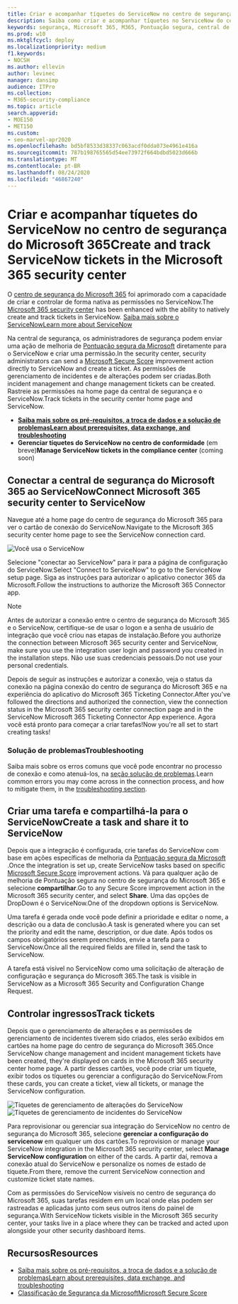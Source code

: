 ```yaml
---
title: Criar e acompanhar tíquetes do ServiceNow no centro de segurança do Microsoft 365
description: Saiba como criar e acompanhar tíquetes no ServiceNow do centro de segurança do Microsoft 365.
keywords: segurança, Microsoft 365, M365, Pontuação segura, central de segurança, ServiceNow, tíquetes, tarefas
ms.prod: w10
ms.mktglfcycl: deploy
ms.localizationpriority: medium
f1.keywords:
- NOCSH
ms.author: ellevin
author: levinec
manager: dansimp
audience: ITPro
ms.collection:
- M365-security-compliance
ms.topic: article
search.appverid:
- MOE150
- MET150
ms.custom:
- seo-marvel-apr2020
ms.openlocfilehash: bd5bf8533d38337c063acdf0dda073e4961e416a
ms.sourcegitcommit: 787b198765565d54ee73972f664bdbd5023d666b
ms.translationtype: MT
ms.contentlocale: pt-BR
ms.lasthandoff: 08/24/2020
ms.locfileid: "46867240"
---
```

# <a name="create-and-track-servicenow-tickets-in-the-microsoft-365-security-center"></a><span data-ttu-id="9e986-104">Criar e acompanhar tíquetes do ServiceNow no centro de segurança do Microsoft 365</span><span class="sxs-lookup"><span data-stu-id="9e986-104">Create and track ServiceNow tickets in the Microsoft 365 security center</span></span>

<span data-ttu-id="9e986-105">O [centro de segurança do Microsoft 365](overview-security-center.md) foi aprimorado com a capacidade de criar e controlar de forma nativa as permissões no ServiceNow.</span><span class="sxs-lookup"><span data-stu-id="9e986-105">The [Microsoft 365 security center](overview-security-center.md) has been enhanced with the ability to natively create and track tickets in ServiceNow.</span></span> [<span data-ttu-id="9e986-106">Saiba mais sobre o ServiceNow</span><span class="sxs-lookup"><span data-stu-id="9e986-106">Learn more about ServiceNow</span></span>](https://www.servicenow.com/)

<span data-ttu-id="9e986-107">Na central de segurança, os administradores de segurança podem enviar uma ação de melhoria de [Pontuação segura da Microsoft](microsoft-secure-score.md) diretamente para o ServiceNow e criar uma permissão.</span><span class="sxs-lookup"><span data-stu-id="9e986-107">In the security center, security administrators can send a [Microsoft Secure Score](microsoft-secure-score.md) improvement action directly to ServiceNow and create a ticket.</span></span> <span data-ttu-id="9e986-108">As permissões de gerenciamento de incidentes e de alterações podem ser criadas.</span><span class="sxs-lookup"><span data-stu-id="9e986-108">Both incident management and change management tickets can be created.</span></span> <span data-ttu-id="9e986-109">Rastreie as permissões na home page da central de segurança e o ServiceNow.</span><span class="sxs-lookup"><span data-stu-id="9e986-109">Track tickets in the security center home page and ServiceNow.</span></span>

- [<span data-ttu-id="9e986-110">**Saiba mais sobre os pré-requisitos, a troca de dados e a solução de problemas**</span><span class="sxs-lookup"><span data-stu-id="9e986-110">**Learn about prerequisites, data exchange, and troubleshooting**</span></span>](tickets.md)
- <span data-ttu-id="9e986-111">**Gerenciar tíquetes do ServiceNow no centro de conformidade** (em breve)</span><span class="sxs-lookup"><span data-stu-id="9e986-111">**Manage ServiceNow tickets in the compliance center** (coming soon)</span></span>

## <a name="connect-microsoft-365-security-center-to-servicenow"></a><span data-ttu-id="9e986-112">Conectar a central de segurança do Microsoft 365 ao ServiceNow</span><span class="sxs-lookup"><span data-stu-id="9e986-112">Connect Microsoft 365 security center to ServiceNow</span></span>

<span data-ttu-id="9e986-113">Navegue até a home page do centro de segurança do Microsoft 365 para ver o cartão de conexão do ServiceNow.</span><span class="sxs-lookup"><span data-stu-id="9e986-113">Navigate to the Microsoft 365 security center home page to see the ServiceNow connection card.</span></span>

![Você usa o ServiceNow](../../media/do-you-use-servicenow-250.png)

<span data-ttu-id="9e986-115">Selecione "conectar ao ServiceNow" para ir para a página de configuração do ServiceNow.</span><span class="sxs-lookup"><span data-stu-id="9e986-115">Select "Connect to ServiceNow" to go to the ServiceNow setup page.</span></span> <span data-ttu-id="9e986-116">Siga as instruções para autorizar o aplicativo conector 365 da Microsoft.</span><span class="sxs-lookup"><span data-stu-id="9e986-116">Follow the instructions to authorize the Microsoft 365 Connector app.</span></span>

> [!NOTE]
> <span data-ttu-id="9e986-117">Antes de autorizar a conexão entre o centro de segurança do Microsoft 365 e o ServiceNow, certifique-se de usar o logon e a senha de usuário de integração que você criou nas etapas de instalação.</span><span class="sxs-lookup"><span data-stu-id="9e986-117">Before you authorize the connection between Microsoft 365 security center and ServiceNow, make sure you use the integration user login and password you created in the installation steps.</span></span> <span data-ttu-id="9e986-118">Não use suas credenciais pessoais.</span><span class="sxs-lookup"><span data-stu-id="9e986-118">Do not use your personal credentials.</span></span>

<span data-ttu-id="9e986-119">Depois de seguir as instruções e autorizar a conexão, veja o status da conexão na página conexão do centro de segurança do Microsoft 365 e na experiência do aplicativo do Microsoft 365 Ticketing Connector.</span><span class="sxs-lookup"><span data-stu-id="9e986-119">After you've followed the directions and authorized the connection, view the connection status in the Microsoft 365 security center connection page and in the ServiceNow Microsoft 365 Ticketing Connector App experience.</span></span> <span data-ttu-id="9e986-120">Agora você está pronto para começar a criar tarefas!</span><span class="sxs-lookup"><span data-stu-id="9e986-120">Now you're all set to start creating tasks!</span></span>

### <a name="troubleshooting"></a><span data-ttu-id="9e986-121">Solução de problemas</span><span class="sxs-lookup"><span data-stu-id="9e986-121">Troubleshooting</span></span>

<span data-ttu-id="9e986-122">Saiba mais sobre os erros comuns que você pode encontrar no processo de conexão e como atenuá-los, na [seção solução de problemas](tickets.md#troubleshooting).</span><span class="sxs-lookup"><span data-stu-id="9e986-122">Learn common errors you may come across in the connection process, and how to mitigate them, in the [troubleshooting section](tickets.md#troubleshooting).</span></span>

## <a name="create-a-task-and-share-it-to-servicenow"></a><span data-ttu-id="9e986-123">Criar uma tarefa e compartilhá-la para o ServiceNow</span><span class="sxs-lookup"><span data-stu-id="9e986-123">Create a task and share it to ServiceNow</span></span>

<span data-ttu-id="9e986-124">Depois que a integração é configurada, crie tarefas do ServiceNow com base em ações específicas de melhoria da [Pontuação segura da Microsoft](microsoft-secure-score.md) .</span><span class="sxs-lookup"><span data-stu-id="9e986-124">Once the integration is set up, create ServiceNow tasks based on specific [Microsoft Secure Score](microsoft-secure-score.md) improvement actions.</span></span> <span data-ttu-id="9e986-125">Vá para qualquer ação de melhoria de Pontuação segura no centro de segurança do Microsoft 365 e selecione **compartilhar**.</span><span class="sxs-lookup"><span data-stu-id="9e986-125">Go to any Secure Score improvement action in the Microsoft 365 security center, and select **Share**.</span></span> <span data-ttu-id="9e986-126">Uma das opções de DropDown é o ServiceNow.</span><span class="sxs-lookup"><span data-stu-id="9e986-126">One of the dropdown options is ServiceNow.</span></span>

<span data-ttu-id="9e986-127">Uma tarefa é gerada onde você pode definir a prioridade e editar o nome, a descrição ou a data de conclusão.</span><span class="sxs-lookup"><span data-stu-id="9e986-127">A task is generated where you can set the priority and edit the name, description, or due date.</span></span> <span data-ttu-id="9e986-128">Após todos os campos obrigatórios serem preenchidos, envie a tarefa para o ServiceNow.</span><span class="sxs-lookup"><span data-stu-id="9e986-128">Once all the required fields are filled in, send the task to ServiceNow.</span></span>

<span data-ttu-id="9e986-129">A tarefa está visível no ServiceNow como uma solicitação de alteração de configuração e segurança do Microsoft 365.</span><span class="sxs-lookup"><span data-stu-id="9e986-129">The task is visible in ServiceNow as a Microsoft 365 Security and Configuration Change Request.</span></span>

## <a name="track-tickets"></a><span data-ttu-id="9e986-130">Controlar ingressos</span><span class="sxs-lookup"><span data-stu-id="9e986-130">Track tickets</span></span>

<span data-ttu-id="9e986-131">Depois que o gerenciamento de alterações e as permissões de gerenciamento de incidentes tiverem sido criados, eles serão exibidos em cartões na home page do centro de segurança do Microsoft 365.</span><span class="sxs-lookup"><span data-stu-id="9e986-131">Once ServiceNow change management and incident management tickets have been created, they're displayed on cards in the Microsoft 365 security center home page.</span></span> <span data-ttu-id="9e986-132">A partir desses cartões, você pode criar um tíquete, exibir todos os tíquetes ou gerenciar a configuração do ServiceNow.</span><span class="sxs-lookup"><span data-stu-id="9e986-132">From these cards, you can create a ticket, view all tickets, or manage the ServiceNow configuration.</span></span>

![Tíquetes de gerenciamento de alterações do ServiceNow](../../media/change-management-375.png)  ![Tíquetes de gerenciamento de incidentes do ServiceNow](../../media/incident-management-375.png)

<span data-ttu-id="9e986-135">Para reprovisionar ou gerenciar sua integração do ServiceNow no centro de segurança do Microsoft 365, selecione **gerenciar a configuração do servicenow** em qualquer um dos cartões.</span><span class="sxs-lookup"><span data-stu-id="9e986-135">To reprovision or manage your ServiceNow integration in the Microsoft 365 security center, select **Manage ServiceNow configuration** on either of the cards.</span></span> <span data-ttu-id="9e986-136">A partir daí, remova a conexão atual do ServiceNow e personalize os nomes de estado de tíquete.</span><span class="sxs-lookup"><span data-stu-id="9e986-136">From there, remove the current ServiceNow connection and customize ticket state names.</span></span>

<span data-ttu-id="9e986-137">Com as permissões do ServiceNow visíveis no centro de segurança do Microsoft 365, suas tarefas residem em um local onde elas podem ser rastreadas e aplicadas junto com seus outros itens do painel de segurança.</span><span class="sxs-lookup"><span data-stu-id="9e986-137">With ServiceNow tickets visible in the Microsoft 365 security center, your tasks live in a place where they can be tracked and acted upon alongside your other security dashboard items.</span></span>

## <a name="resources"></a><span data-ttu-id="9e986-138">Recursos</span><span class="sxs-lookup"><span data-stu-id="9e986-138">Resources</span></span>

- [<span data-ttu-id="9e986-139">Saiba mais sobre os pré-requisitos, a troca de dados e a solução de problemas</span><span class="sxs-lookup"><span data-stu-id="9e986-139">Learn about prerequisites, data exchange, and troubleshooting</span></span>](tickets.md)
- [<span data-ttu-id="9e986-140">Classificação de Segurança da Microsoft</span><span class="sxs-lookup"><span data-stu-id="9e986-140">Microsoft Secure Score</span></span>](microsoft-secure-score.md)